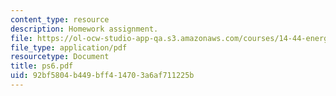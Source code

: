 ```yaml
---
content_type: resource
description: Homework assignment.
file: https://ol-ocw-studio-app-qa.s3.amazonaws.com/courses/14-44-energy-economics-spring-2007/92bf5804b449bff414703a6af711225b_ps6.pdf
file_type: application/pdf
resourcetype: Document
title: ps6.pdf
uid: 92bf5804-b449-bff4-1470-3a6af711225b
---
```

